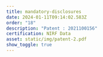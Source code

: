 ```yaml
---
title: mandatory-disclosures
date: 2024-01-11T09:14:02.583Z
order: "18"
description: "Patent : 2021100156"
certification: NIRF Data
asset: static/img/patent-2.pdf
show_toggle: true
---
```

